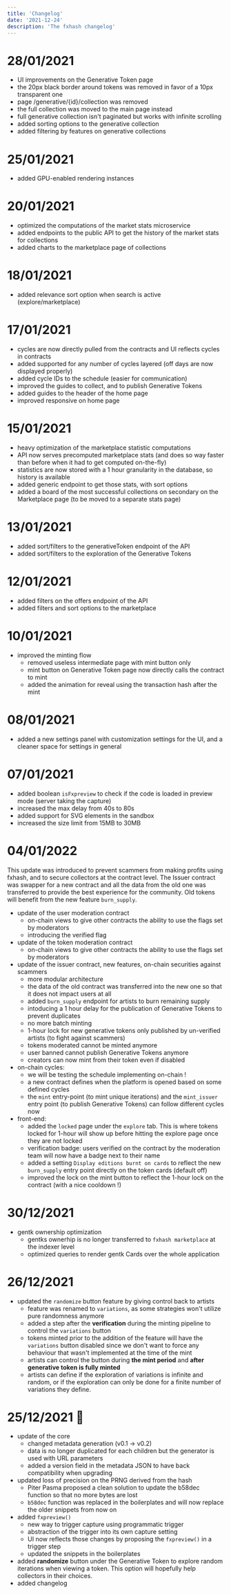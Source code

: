 ```yaml
---
title: 'Changelog'
date: '2021-12-24'
description: 'The fxhash changelog'
---
```



# 28/01/2021

* UI improvements on the Generative Token page
* the 20px black border around tokens was removed in favor of a 10px transparent one
* page /generative/{id}/collection was removed
* the full collection was moved to the main page instead
* full generative collection isn't paginated but works with infinite scrolling
* added sorting options to the generative collection
* added filtering by features on generative collections


# 25/01/2021

* added GPU-enabled rendering instances


# 20/01/2021

* optimized the computations of the market stats microservice
* added endpoints to the public API to get the history of the market stats for collections
* added charts to the marketplace page of collections


# 18/01/2021

* added relevance sort option when search is active (explore/marketplace)


# 17/01/2021

* cycles are now directly pulled from the contracts and UI reflects cycles in contracts
* added supported for any number of cycles layered (off days are now displayed properly)
* added cycle IDs to the schedule (easier for communication)
* improved the guides to collect, and to publish Generative Tokens
* added guides to the header of the home page
* improved responsive on home page


# 15/01/2021

* heavy optimization of the marketplace statistic computations
* API now serves precomputed marketplace stats (and does so way faster than before when it had to get computed on-the-fly)
* statistics are now stored with a 1 hour granularity in the database, so history is available
* added generic endpoint to get those stats, with sort options
* added a board of the most successful collections on secondary on the Marketplace page (to be moved to a separate stats page)


# 13/01/2021

* added sort/filters to the generativeToken endpoint of the API
* added sort/filters to the exploration of the Generative Tokens


# 12/01/2021

* added filters on the offers endpoint of the API
* added filters and sort options to the marketplace


# 10/01/2021

* improved the minting flow
  - removed useless intermediate page with mint button only
  - mint button on Generative Token page now directly calls the contract to mint
  - added the animation for reveal using the transaction hash after the mint


# 08/01/2021

* added a new settings panel with customization settings for the UI, and a cleaner space for settings in general


# 07/01/2021

* added boolean `isFxpreview` to check if the code is loaded in preview mode (server taking the capture)
* increased the max delay from 40s to 80s
* added support for SVG elements in the sandbox
* increased the size limit from 15MB to 30MB


# 04/01/2022

This update was introduced to prevent scammers from making profits using fxhash, and to secure collectors at the contract level. The Issuer contract was swapper for a new contract and all the data from the old one was transferred to provide the best experience for the community. Old tokens will benefit from the new feature `burn_supply`.

* update of the user moderation contract
  - on-chain views to give other contracts the ability to use the flags set by moderators
  - introducing the verified flag
* update of the token moderation contract
  - on-chain views to give other contracts the ability to use the flags set by moderators
* update of the issuer contract, new features, on-chain securities against scammers
  - more modular architecture
  - the data of the old contract was transferred into the new one so that it does not impact users at all
  - added `burn_supply` endpoint for artists to burn remaining supply
  - intoducing a 1 hour delay for the publication of Generative Tokens to prevent duplicates
  - no more batch minting
  - 1-hour lock for new generative tokens only published by un-verified artists (to fight against scammers)
  - tokens moderated cannot be minted anymore
  - user banned cannot publish Generative Tokens anymore
  - creators can now mint from their token even if disabled
* on-chain cycles:
  - we will be testing the schedule implementing on-chain !
  - a new contract defines when the platform is opened based on some defined cycles
  - the `mint` entry-point (to mint unique iterations) and the `mint_issuer` entry point (to publish Generative Tokens) can follow different cycles now
* front-end:
  - added the `locked` page under the `explore` tab. This is where tokens locked for 1-hour will show up before hitting the explore page once they are not locked
  - verification badge: users verified on the contract by the moderation team will now have a badge next to their name
  - added a setting `Display editions burnt on cards` to reflect the new `burn_supply` entry point directly on the token cards (default off)
  - improved the lock on the mint button to reflect the 1-hour lock on the contract (with a nice cooldown !)

# 30/12/2021

* gentk ownership optimization
  - gentks ownerhip is no longer transferred to `fxhash marketplace` at the indexer level
  - optimized queries to render gentk Cards over the whole application


# 26/12/2021

* updated the `randomize` button feature by giving control back to artists
  - feature was renamed to `variations`, as some strategies won't utilize pure randomness anymore
  - added a step after the **verification** during the minting pipeline to control the `variations` button
  - tokens minted prior to the addition of the feature will have the `variations` button disabled since we don't want to force any behaviour that wasn't implemented at the time of the mint
  - artists can control the button during **the mint period** and **after generative token is fully minted**
  - artists can define if the exploration of variations is infinite and random, or if the exploration can only be done for a finite number of variations they define.


# 25/12/2021 🎅

* update of the core
  - changed metadata generation (v0.1 -> v0.2)
  - data is no longer duplicated for each children but the generator is used with URL parameters
  - added a version field in the metadata JSON to have back compatibility when upgrading
* updated loss of precision on the PRNG derived from the hash
  - Piter Pasma proposed a clean solution to update the b58dec function so that no more bytes are lost
  - `b58dec` function was replaced in the boilerplates and will now replace the older snippets from now on
* added `fxpreview()`
  - new way to trigger capture using programmatic trigger
  - abstraction of the trigger into its own capture setting
  - UI now reflects those changes by proposing the `fxpreview()` in a trigger step
  - updated the snippets in the boilerplates
* added **randomize** button under the Generative Token to explore random iterations when viewing a token. This option will hopefully help collectors in their choices.
* added changelog
